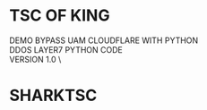 # TSC OF KING
DEMO BYPASS UAM CLOUDFLARE WITH PYTHON \
DDOS LAYER7 PYTHON CODE \
VERSION 1.0 \
# SHARKTSC
